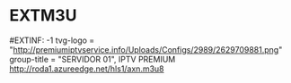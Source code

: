 # EXTM3U
#EXTINF: -1 tvg-logo = "http://premiumiptvservice.info/Uploads/Configs/2989/2629709881.png" group-title = "SERVIDOR 01", IPTV PREMIUM 
http://roda1.azureedge.net/hls1/axn.m3u8
